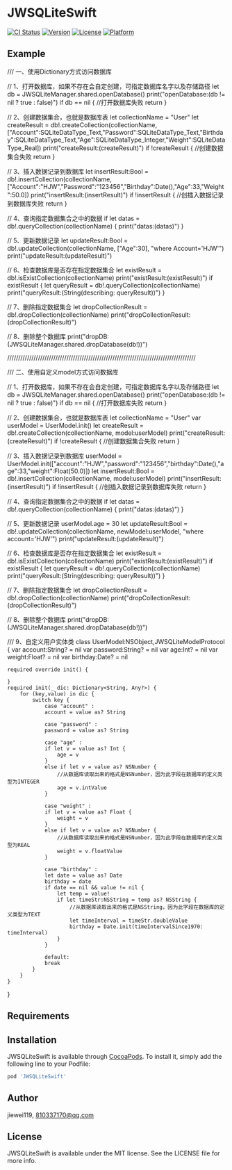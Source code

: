 # JWSQLiteSwift

[![CI Status](https://img.shields.io/travis/jiewei119/JWSQLiteSwift.svg?style=flat)](https://travis-ci.org/jiewei119/JWSQLiteSwift)
[![Version](https://img.shields.io/cocoapods/v/JWSQLiteSwift.svg?style=flat)](https://cocoapods.org/pods/JWSQLiteSwift)
[![License](https://img.shields.io/cocoapods/l/JWSQLiteSwift.svg?style=flat)](https://cocoapods.org/pods/JWSQLiteSwift)
[![Platform](https://img.shields.io/cocoapods/p/JWSQLiteSwift.svg?style=flat)](https://cocoapods.org/pods/JWSQLiteSwift)

## Example

/// 一、使用Dictionary方式访问数据库

// 1、打开数据库，如果不存在会自定创建，可指定数据库名字以及存储路径
let db = JWSQLiteManager.shared.openDatabase()
print("openDatabase:\(db != nil ? true : false)")
if db == nil {
//打开数据库失败
return
}

// 2、创建数据集合，也就是数据库表
let collectionName = "User"
let createResult = db!.createCollection(collectionName, ["Account":SQLiteDataType_Text,"Password":SQLiteDataType_Text,"Birthday":SQLiteDataType_Text,"Age":SQLiteDataType_Integer,"Weight":SQLiteDataType_Real])
print("createResult:\(createResult)")
if !createResult {
//创建数据集合失败
return
}

// 3、插入数据记录到数据库
let insertResult:Bool = db!.insertCollection(collectionName, ["Account":"HJW","Password":"123456","Birthday":Date(),"Age":33,"Weight":50.0])
print("insertResult:\(insertResult)")
if !insertResult {
//创插入数据记录到数据库失败
return
}

// 4、查询指定数据集合之中的数据
if let datas = db!.queryCollection(collectionName) {
print("datas:\(datas)")
}

// 5、更新数据记录
let updateResult:Bool = db!.updateCollection(collectionName, ["Age":30], "where Account='HJW'")
print("updateResult:\(updateResult)")

// 6、检查数据库是否存在指定数据集合
let existResult = db!.isExistCollection(collectionName)
print("existResult:\(existResult)")
if existResult {
let queryResult = db!.queryCollection(collectionName)
print("queryResult:\(String(describing: queryResult))")
}

// 7、删除指定数据集合
let dropCollectionResult = db!.dropCollection(collectionName)
print("dropCollectionResult:\(dropCollectionResult)")

// 8、删除整个数据库
print("dropDB:\(JWSQLiteManager.shared.dropDatabase(db!))")

//////////////////////////////////////////////////////////////////////////////////////

/// 二、使用自定义model方式访问数据库

// 1、打开数据库，如果不存在会自定创建，可指定数据库名字以及存储路径
let db = JWSQLiteManager.shared.openDatabase()
print("openDatabase:\(db != nil ? true : false)")
if db == nil {
//打开数据库失败
return
}

// 2、创建数据集合，也就是数据库表
let collectionName = "User"
var userModel = UserModel.init()
let createResult = db!.createCollection(collectionName, model:userModel)
print("createResult:\(createResult)")
if !createResult {
//创建数据集合失败
return
}

// 3、插入数据记录到数据库
userModel = UserModel.init(["account":"HJW","password":"123456","birthday":Date(),"age":33,"weight":Float(50.0)])
let insertResult:Bool = db!.insertCollection(collectionName, model:userModel)
print("insertResult:\(insertResult)")
if !insertResult {
//创插入数据记录到数据库失败
return
}

// 4、查询指定数据集合之中的数据
if let datas = db!.queryCollection(collectionName) {
print("datas:\(datas)")
}

// 5、更新数据记录
userModel.age = 30
let updateResult:Bool = db!.updateCollection(collectionName, newModel:userModel, "where account='HJW'")
print("updateResult:\(updateResult)")

// 6、检查数据库是否存在指定数据集合
let existResult = db!.isExistCollection(collectionName)
print("existResult:\(existResult)")
if existResult {
let queryResult = db!.queryCollection(collectionName)
print("queryResult:\(String(describing: queryResult))")
}

// 7、删除指定数据集合
let dropCollectionResult = db!.dropCollection(collectionName)
print("dropCollectionResult:\(dropCollectionResult)")

// 8、删除整个数据库
print("dropDB:\(JWSQLiteManager.shared.dropDatabase(db!))")

/// 9、自定义用户实体类
class UserModel:NSObject,JWSQLiteModelProtocol {
    var account:String? = nil
    var password:String? = nil
    var age:Int? = nil
    var weight:Float? = nil
    var birthday:Date? = nil

    required override init() {

    }
    required init(_ dic: Dictionary<String, Any?>) {
        for (key,value) in dic {
            switch key {
                case "account" :
                account = value as? String
                
                case "password" :
                password = value as? String
                
                case "age" :
                if let v = value as? Int {
                    age = v
                }
                else if let v = value as? NSNumber {
                    //从数据库读取出来的格式是NSNumber，因为此字段在数据库的定义类型为INTEGER
                    age = v.intValue
                }
                
                case "weight" :
                if let v = value as? Float {
                    weight = v
                }
                else if let v = value as? NSNumber {
                    //从数据库读取出来的格式是NSNumber，因为此字段在数据库的定义类型为REAL
                    weight = v.floatValue
                }
                
                case "birthday" :
                let date = value as? Date
                birthday = date
                if date == nil && value != nil {
                    let temp = value!
                    if let timeStr:NSString = temp as? NSString {
                        //从数据库读取出来的格式是NSString，因为此字段在数据库的定义类型为TEXT
                        let timeInterval = timeStr.doubleValue
                        birthday = Date.init(timeIntervalSince1970: timeInterval)
                    }
                }
            
                default:
                break
            }
        }
    }
}

## Requirements

## Installation

JWSQLiteSwift is available through [CocoaPods](https://cocoapods.org). To install
it, simply add the following line to your Podfile:

```ruby
pod 'JWSQLiteSwift'
```

## Author

jiewei119, 810337170@qq.com

## License

JWSQLiteSwift is available under the MIT license. See the LICENSE file for more info.
